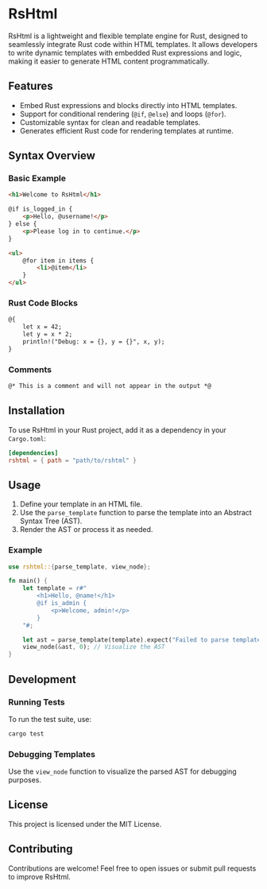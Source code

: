 # RsHtml

RsHtml is a lightweight and flexible template engine for Rust, designed to seamlessly integrate Rust code within HTML templates. It allows developers to write dynamic templates with embedded Rust expressions and logic, making it easier to generate HTML content programmatically.

## Features

- Embed Rust expressions and blocks directly into HTML templates.
- Support for conditional rendering (`@if`, `@else`) and loops (`@for`).
- Customizable syntax for clean and readable templates.
- Generates efficient Rust code for rendering templates at runtime.

## Syntax Overview

### Basic Example
```html
<h1>Welcome to RsHtml</h1>

@if is_logged_in {
    <p>Hello, @username!</p>
} else {
    <p>Please log in to continue.</p>
}

<ul>
    @for item in items {
        <li>@item</li>
    }
</ul>
```

### Rust Code Blocks
```html
@{
    let x = 42;
    let y = x * 2;
    println!("Debug: x = {}, y = {}", x, y);
}
```

### Comments
```html
@* This is a comment and will not appear in the output *@
```

## Installation

To use RsHtml in your Rust project, add it as a dependency in your `Cargo.toml`:

```toml
[dependencies]
rshtml = { path = "path/to/rshtml" }
```

## Usage

1. Define your template in an HTML file.
2. Use the `parse_template` function to parse the template into an Abstract Syntax Tree (AST).
3. Render the AST or process it as needed.

### Example
```rust
use rshtml::{parse_template, view_node};

fn main() {
    let template = r#"
        <h1>Hello, @name!</h1>
        @if is_admin {
            <p>Welcome, admin!</p>
        }
    "#;

    let ast = parse_template(template).expect("Failed to parse template");
    view_node(&ast, 0); // Visualize the AST
}
```

## Development

### Running Tests
To run the test suite, use:
```bash
cargo test
```

### Debugging Templates
Use the `view_node` function to visualize the parsed AST for debugging purposes.

## License

This project is licensed under the MIT License.

## Contributing

Contributions are welcome! Feel free to open issues or submit pull requests to improve RsHtml.
